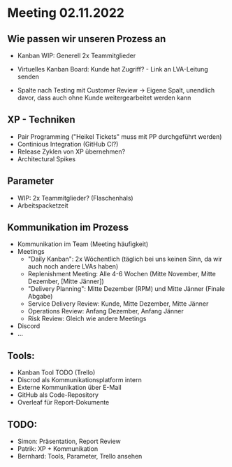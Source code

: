 # Meeting 02.11.2022

## Wie passen wir unseren Prozess an

 * Kanban WIP: Generell 2x Teammitglieder
 * Virtuelles Kanban Board: Kunde hat Zugriff? - Link an LVA-Leitung senden

 * Spalte nach Testing mit Customer Review -> Eigene Spalt, unendlich davor, dass auch ohne Kunde weitergearbeitet werden kann

## XP - Techniken
  * Pair Programming ("Heikel Tickets" muss mit PP durchgeführt werden)
  * Continious Integration (GitHub CI?)
  * Release Zyklen von XP übernehmen?
  * Architectural Spikes

## Parameter
 * WIP: 2x Teammitglieder? (Flaschenhals)
 * Arbeitspacketzeit

## Kommunikation im Prozess
 * Kommunikation im Team (Meeting häufigkeit)
 * Meetings
   * "Daily Kanban": 2x Wöchentlich (täglich bei uns keinen Sinn, da wir auch noch andere LVAs haben)
   * Replenishment Meeting: Alle 4-6 Wochen (Mitte November, Mitte Dezember, [Mitte Jänner])
   * "Delivery Planning": Mitte Dezember (RPM) und Mitte Jänner (Finale Abgabe)
   * Service Delivery Review: Kunde, Mitte Dezember, Mitte Jänner
   * Operations Review: Anfang Dezember, Anfang Jänner
   * Risk Review: Gleich wie andere Meetings
 * Discord
 * ...



## Tools:
 * Kanban Tool TODO (Trello)
 * Discrod als Kommunikationsplatform intern
 * Externe Kommunikation über E-Mail
 * GitHub als Code-Repository
 * Overleaf für Report-Dokumente

## TODO:
 * Simon: Präsentation, Report Review
 * Patrik: XP + Kommunikation
 * Bernhard: Tools, Parameter, Trello ansehen



